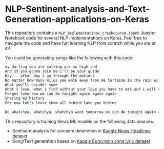 # NLP-Sentinent-analysis-and-Text-Generation-applications-on-Keras

This repository contains a `NLP_implementations_crashcourse.ipynb` Jupyter Notebook code for several NLP implementations on Keras. Feel free to navigate the code and have fun learning NLP from scratch while you are at it!! 

You could be generating songs like the following with this code:

```swift
my darling you are walking are so high and             
And if you gonna join me i'll be your guide              
Day... after day i go through the motions             
No matter how many miles you walk away from me lorraine in the rain will keep falling you rhymes rhymes    
What you'll decide? some                   
What I lose, what i find without your love you have to ask and i will show rhymes love rhymes    
Forget tomorrow we can do tonight again again again             
Sharing my history                    
For now let’s leave them all behind love you behind              
                    
Do whatchya, whatchya, whatchya want tomorrow we can do tonight again again again again          
```

This repository is training Keras ML models on the following data sources:

* Sentinent analysis for sarcasm detenction in [Kaggle News Headlines dataset](https://www.kaggle.com/datasets/rmisra/news-headlines-dataset-for-sarcasm-detection)
* Song/Text generation based on [Kaggle Eurovision song lyric dataset](https://storage.googleapis.com/laurencemoroney-blog.appspot.com/sarcasm.json)
